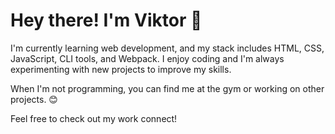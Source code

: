 # Hey there! I'm Viktor 👋

I'm currently learning web development, and my stack includes HTML, CSS, JavaScript, CLI tools, and Webpack. I enjoy coding and I'm always experimenting with new projects to improve my skills.

When I'm not programming, you can find me at the gym or working on other projects. 😊

Feel free to check out my work connect!
